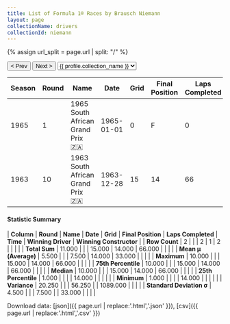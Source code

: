 ```yaml
---
title: List of Formula 1® Races by Brausch Niemann
layout: page
collectionName: drivers
collectionId: niemann
---
```


{% assign url_split = page.url | split: "/" %}
<div id="collection-navigation">
<button onclick="selector.options[selector.selectedIndex-1].value && (window.location = selector.options[selector.selectedIndex-1].value);">&lt; Prev</button>
<button onclick="selector.options[selector.selectedIndex+1].value && (window.location = selector.options[selector.selectedIndex+1].value);">Next &gt;</button>
<select id="selector" onchange="this.options[this.selectedIndex].value && (window.location = this.options[this.selectedIndex].value);">
  {% for collectionId in site.data[page.collectionName].refs %}
    {% if collectionId == page.collectionId %}
      {% assign selected = "selected" %}
    {% else %}
      {% assign selected = "" %}
    {% endif %}
    {% assign profile = site.data[page.collectionName][collectionId].profile %}
    <option value="/f1/{{ page.collectionName }}/{{ collectionId }}/{{ url_split[4] }}" {{ selected }}>{{ profile.collection_name }}</option>
  {% endfor %}
</select>
</div>

| Season | Round | Name | Date | Grid | Final Position | Laps Completed | Time | Winning Driver | Winning Constructor |
|--|--|--|--|--|--|--|--|--|--|
| 1965 | 1 | 1965 South African Grand Prix 🇿🇦 | 1965-01-01 | 0 | F | 0 |   | Jim Clark 🇬🇧 | Lotus-Climax 🇬🇧 |
| 1963 | 10 | 1963 South African Grand Prix 🇿🇦 | 1963-12-28 | 15 | 14 | 66 |   | Jim Clark 🇬🇧 | Lotus-Climax 🇬🇧 |

#### Statistic Summary

| **Column** | **Round** | **Name** | **Date** | **Grid** | **Final Position** | **Laps Completed** | **Time** | **Winning Driver** | **Winning Constructor** |
| **Row Count** | 2 |  |  | 2 | 1 | 2 |  |  |  |
| **Total Sum** | 11.000 |  |  | 15.000 | 14.000 | 66.000 |  |  |  |
| **Mean μ (Average)** | 5.500 |  |  | 7.500 | 14.000 | 33.000 |  |  |  |
| **Maximum** | 10.000 |  |  | 15.000 | 14.000 | 66.000 |  |  |  |
| **75th Percentile** | 10.000 |  |  | 15.000 | 14.000 | 66.000 |  |  |  |
| **Median** | 10.000 |  |  | 15.000 | 14.000 | 66.000 |  |  |  |
| **25th Percentile** | 1.000 |  |  |  | 14.000 |  |  |  |  |
| **Minimum** | 1.000 |  |  |  | 14.000 |  |  |  |  |
| **Variance** | 20.250 |  |  | 56.250 |  | 1089.000 |  |  |  |
| **Standard Deviation σ** | 4.500 |  |  | 7.500 |  | 33.000 |  |  |  |

Download data: [json]({{ page.url | replace:'.html','.json' }}), [csv]({{ page.url | replace:'.html','.csv' }})
